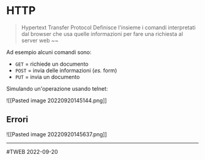 # HTTP
> Hypertext Transfer Protocol
> Definisce l'insieme i comandi interpretati dal browser che usa quelle informazioni per fare una richiesta al server web ~~

Ad esempio alcuni comandi sono:
- `GET` = richiede un documento
- `POST` = invia delle informazioni (*es.* form)
- `PUT` = invia un documento

Simulando un'operazione usando telnet:

![[Pasted image 20220920145144.png]]

## Errori

![[Pasted image 20220920145637.png]]

---
#TWEB 2022-09-20